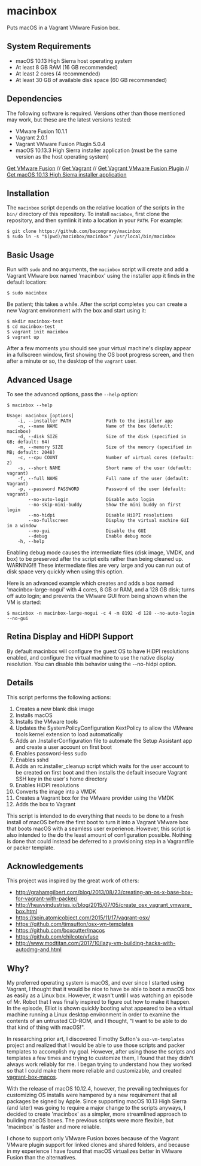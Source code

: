 # macinbox

Puts macOS in a Vagrant VMware Fusion box.

## System Requirements

* macOS 10.13 High Sierra host operating system
* At least 8 GB RAM (16 GB recommended)
* At least 2 cores (4 recommended)
* At least 30 GB of available disk space (60 GB recommended)

## Dependencies

The following software is required. Versions other than those mentioned may work, but these are the latest versions tested:

* VMware Fusion 10.1.1
* Vagrant 2.0.1
* Vagrant VMware Fusion Plugin 5.0.4
* macOS 10.13.3 High Sierra installer application (must be the same version as the host operating system)

[Get VMware Fusion](http://www.vmware.com/products/fusion.html)
//
[Get Vagrant](https://www.vagrantup.com/)
//
[Get Vagrant VMware Fusion Plugin](https://www.vagrantup.com/vmware/)
//
[Get macOS 10.13 High Sierra installer application](http://appstore.com/mac/macoshighsierra)

## Installation

The `macinbox` script depends on the relative location of the scripts in the `bin/` directory of this repository. To install `macinbox`, first clone the repository, and then symlink it into a location in your `PATH`.  For example:

    $ git clone https://github.com/bacongravy/macinbox
    $ sudo ln -s "$(pwd)/macinbox/macinbox" /usr/local/bin/macinbox

## Basic Usage

Run with `sudo` and no arguments, the `macinbox` script will create and add a Vagrant VMware box named 'macinbox' using the installer app it finds in the default location:

    $ sudo macinbox

Be patient; this takes a while. After the script completes you can create a new Vagrant environment with the box and start using it:

    $ mkdir macinbox-test
    $ cd macinbox-test
    $ vagrant init macinbox
    $ vagrant up

After a few moments you should see your virtual machine's display appear in a fullscreen window, first showing the OS boot progress screen, and then after a minute or so, the desktop of the `vagrant` user.

## Advanced Usage

To see the advanced options, pass the `--help` option:

```
$ macinbox --help

Usage: macinbox [options]
    -i, --installer PATH             Path to the installer app
    -n, --name NAME                  Name of the box (default: macinbox)
    -d, --disk SIZE                  Size of the disk (specified in GB; default: 64)
    -m, --memory SIZE                Size of the memory (specified in MB; default: 2048)
    -c, --cpu COUNT                  Number of virtual cores (default: 2)
    -s, --short NAME                 Short name of the user (default: vagrant)
    -f, --full NAME                  Full name of the user (default: Vagrant)
    -p, --password PASSWORD          Password of the user (default: vagrant)
        --no-auto-login              Disable auto login
        --no-skip-mini-buddy         Show the mini buddy on first login
        --no-hidpi                   Disable HiDPI resolutions
        --no-fullscreen              Display the virtual machine GUI in a window
        --no-gui                     Disable the GUI
        --debug                      Enable debug mode
    -h, --help
```

Enabling debug mode causes the intermediate files (disk image, VMDK, and box) to be preserved after the script exits rather than being cleaned up. WARNING!!! These intermediate files are very large and you can run out of disk space very quickly when using this option.

Here is an advanced example which creates and adds a box named 'macinbox-large-nogui' with 4 cores, 8 GB or RAM, and a 128 GB disk; turns off auto login; and prevents the VMware GUI from being shown when the VM is started:

    $ macinbox -n macinbox-large-nogui -c 4 -m 8192 -d 128 --no-auto-login --no-gui

## Retina Display and HiDPI Support

By default macinbox will configure the guest OS to have HiDPI resolutions enabled, and configure the virtual machine to use the native display resolution.  You can disable this behavior using the --no-hidpi option.

## Details

This script performs the following actions:

1. Creates a new blank disk image
1. Installs macOS
1. Installs the VMware tools
1. Updates the SystemPolicyConfiguration KextPolicy to allow the VMware tools kernel extension to load automatically
1. Adds an .InstallerConfiguration file to automate the Setup Assistant app and create a user account on first boot
1. Enables password-less sudo
1. Enables sshd
1. Adds an rc.installer_cleanup script which waits for the user account to be created on first boot and then installs the default insecure Vagrant SSH key in the user's home directory
1. Enables HiDPI resolutions
1. Converts the image into a VMDK
1. Creates a Vagrant box for the VMware provider using the VMDK
1. Adds the box to Vagrant

This script is intended to do everything that needs to be done to a fresh install of macOS before the first boot to turn it into a Vagrant VMware box that boots macOS with a seamless user experience. However, this script is also intended to the do the least amount of configuration possible. Nothing is done that could instead be deferred to a provisioning step in a Vagrantfile or packer template.

## Acknowledgements

This project was inspired by the great work of others:

* http://grahamgilbert.com/blog/2013/08/23/creating-an-os-x-base-box-for-vagrant-with-packer/
* http://heavyindustries.io/blog/2015/07/05/create_osx_vagrant_vmware_box.html
* https://spin.atomicobject.com/2015/11/17/vagrant-osx/
* https://github.com/timsutton/osx-vm-templates
* https://github.com/boxcutter/macos
* https://github.com/chilcote/vfuse
* http://www.modtitan.com/2017/10/lazy-vm-building-hacks-with-autodmg-and.html

## Why?

My preferred operating system is macOS, and ever since I started using Vagrant, I thought that it would be nice to have be able to boot a macOS box as easily as a Linux box. However, it wasn't until I was watching an episode of Mr. Robot that I was finally inspired to figure out how to make it happen. In the episode, Elliot is shown quickly booting what appeared to be a virtual machine running a Linux desktop environment in order to examine the contents of an untrusted CD-ROM, and I thought, "I want to be able to do that kind of thing with macOS!".

In researching prior art, I discovered Timothy Sutton's `osx-vm-templates` project and realized that I would be able to use those scripts and packer templates to accomplish my goal. However, after using those the scripts and templates a few times and trying to customize them, I found that they didn't always work reliably for me. I began trying to understand how they worked so that I could make them more reliable and customizable, and created [vagrant-box-macos](https://github.com/bacongravy/vagrant-box-macos).

With the release of macOS 10.12.4, however, the prevailing techniques for customizing OS installs were hampered by a new requirement that all packages be signed by Apple. Since supporting macOS 10.13 High Sierra (and later) was going to require a major change to the scripts anyways, I decided to create 'macinbox' as a simpler, more streamlined approach to building macOS boxes. The previous scripts were more flexible, but 'macinbox' is faster and more reliable.

I chose to support only VMware Fusion boxes because of the Vagrant VMware plugin support for linked clones and shared folders, and because in my experience I have found that macOS virtualizes better in VMware Fusion than the alternatives.
